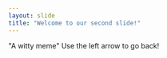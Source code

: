 ```yaml
---
layout: slide
title: "Welcome to our second slide!"
---
```

"A witty meme"
Use the left arrow to go back!
